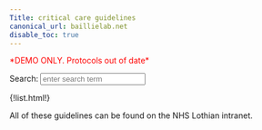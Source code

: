 ```yaml
---
Title: critical care guidelines
canonical_url: baillielab.net
disable_toc: true
---
```


<script src="https://unpkg.com/lunr/lunr.js"></script>
<script src="https://code.jquery.com/jquery-2.1.3.min.js"></script>
<!-- https://lunrjs.com/guides/getting_started.html -->

<style>
.searchresult{
  margin: 0 0 0 5px;
  font-size: smaller;
  color: cornflowerblue;
  display:list-item;
  list-style-type: square;
}
</style>


<p class='small' style="color:red;">*DEMO ONLY. Protocols out of date*</p>

<p>Search: <input id="search" type="text" placeholder="enter search term"></p>

<div id="results"></div>

<script>
	var lunrIndex, $results, documents;

    function initLunr() {
      // retrieve the index file
      $.getJSON("index.json")
        .done(function(index) {
            documents = index;

            lunrIndex = lunr(function(){
              this.ref('href')
              this.field('content')
              this.field("title", {
                  boost: 10
              });

              documents.forEach(function(doc) {
                try {
                  this.add(doc)
                } catch (e) {}
              }, this)
            })
        })
        .fail(function(jqxhr, textStatus, error) {
            var err = textStatus + ", " + error;
            console.error("Error getting Lunr index file:", err);
        });
    }

    function search(query) {
      return lunrIndex.search(query).map(function(result) {
        return documents.filter(function(page) {
          try {
            return page.href === result.ref;
          } catch (e) {
            console.log('whoops')
          }
        })[0];
      });
    }

    function renderResults(results) {
      if (!results.length) {
        return;
      }
      // show first twenty results
      results.slice(0, 20).forEach(function(result) {
        var $result = $("<li class='searchresult'>");
        $result.append($("<a>", {
          href: result.href,
          text: result.title
        }));
        $results.append($result);
      });
    }

    function initUI() {
      $results = $("#results");

      $("#search").keyup(function(){
        // empty previous results
        $results.empty();
        // trigger search when at least two chars provided.
        var query = $(this).val();
        if (query.length < 2) {
          return;
        }
        var results = search(query);
        renderResults(results);
      });
    }

    initLunr();
    initUI();

</script>

<div class="col-xs-12 col-md-6">
{!list.html!}
</div>

<div class="col-xs-12 col-md-6">
<p>
  All of these guidelines can be found on the NHS Lothian intranet.
</p>
</div>
